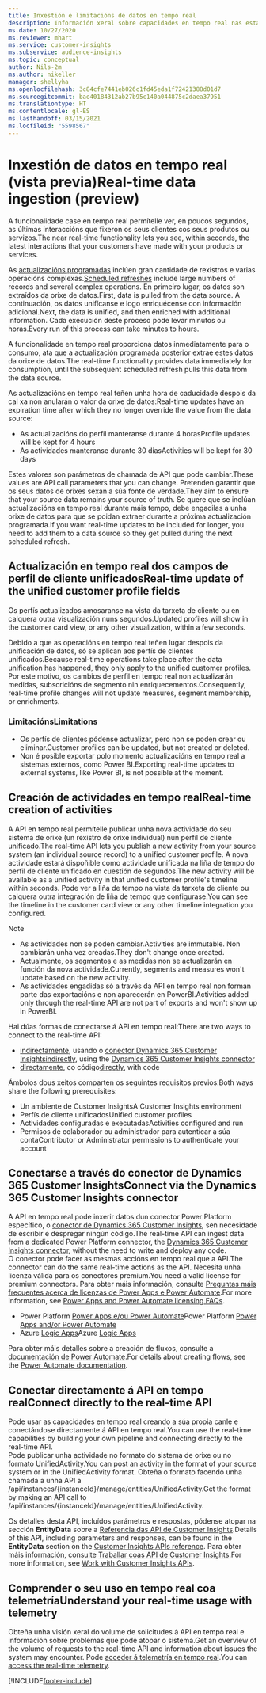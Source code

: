 ```yaml
---
title: Inxestión e limitacións de datos en tempo real
description: Información xeral sobre capacidades en tempo real nas estatísticas do público.
ms.date: 10/27/2020
ms.reviewer: mhart
ms.service: customer-insights
ms.subservice: audience-insights
ms.topic: conceptual
author: Nils-2m
ms.author: nikeller
manager: shellyha
ms.openlocfilehash: 3c84cfe7441eb026c1fd45eda1f72421388d01d7
ms.sourcegitcommit: bae40184312ab27b95c140a044875c2daea37951
ms.translationtype: HT
ms.contentlocale: gl-ES
ms.lasthandoff: 03/15/2021
ms.locfileid: "5598567"
---
```

# <a name="real-time-data-ingestion-preview"></a><span data-ttu-id="8baf0-103">Inxestión de datos en tempo real (vista previa)</span><span class="sxs-lookup"><span data-stu-id="8baf0-103">Real-time data ingestion (preview)</span></span>

<span data-ttu-id="8baf0-104">A funcionalidade case en tempo real permítelle ver, en poucos segundos, as últimas interaccións que fixeron os seus clientes cos seus produtos ou servizos.</span><span class="sxs-lookup"><span data-stu-id="8baf0-104">The near real-time functionality lets you see, within seconds, the latest interactions that your customers have made with your products or services.</span></span>

<span data-ttu-id="8baf0-105">As [actualizacións programadas](system.md#schedule-tab) inclúen gran cantidade de rexistros e varias operacións complexas.</span><span class="sxs-lookup"><span data-stu-id="8baf0-105">[Scheduled refreshes](system.md#schedule-tab) include large numbers of records and several complex operations.</span></span> <span data-ttu-id="8baf0-106">En primeiro lugar, os datos son extraídos da orixe de datos.</span><span class="sxs-lookup"><span data-stu-id="8baf0-106">First, data is pulled from the data source.</span></span> <span data-ttu-id="8baf0-107">A continuación, os datos unifícanse e logo enriquécense con información adicional.</span><span class="sxs-lookup"><span data-stu-id="8baf0-107">Next, the data is unified, and then enriched with additional information.</span></span> <span data-ttu-id="8baf0-108">Cada execución deste proceso pode levar minutos ou horas.</span><span class="sxs-lookup"><span data-stu-id="8baf0-108">Every run of this process can take minutes to hours.</span></span>

<span data-ttu-id="8baf0-109">A funcionalidade en tempo real proporciona datos inmediatamente para o consumo, ata que a actualización programada posterior extrae estes datos da orixe de datos.</span><span class="sxs-lookup"><span data-stu-id="8baf0-109">The real-time functionality provides data immediately for consumption, until the subsequent scheduled refresh pulls this data from the data source.</span></span>

<span data-ttu-id="8baf0-110">As actualizacións en tempo real teñen unha hora de caducidade despois da cal xa non anularán o valor da orixe de datos:</span><span class="sxs-lookup"><span data-stu-id="8baf0-110">Real-time updates have an expiration time after which they no longer override the value from the data source:</span></span>

- <span data-ttu-id="8baf0-111">As actualizacións do perfil manteranse durante 4 horas</span><span class="sxs-lookup"><span data-stu-id="8baf0-111">Profile updates will be kept for 4 hours</span></span>
- <span data-ttu-id="8baf0-112">As actividades manteranse durante 30 días</span><span class="sxs-lookup"><span data-stu-id="8baf0-112">Activities will be kept for 30 days</span></span>

<span data-ttu-id="8baf0-113">Estes valores son parámetros de chamada de API que pode cambiar.</span><span class="sxs-lookup"><span data-stu-id="8baf0-113">These values are API call parameters that you can change.</span></span> <span data-ttu-id="8baf0-114">Pretenden garantir que os seus datos de orixes sexan a súa fonte de verdade.</span><span class="sxs-lookup"><span data-stu-id="8baf0-114">They aim to ensure that your source data remains your source of truth.</span></span> <span data-ttu-id="8baf0-115">Se quere que se inclúan actualizacións en tempo real durante máis tempo, debe engadilas a unha orixe de datos para que se poidan extraer durante a próxima actualización programada.</span><span class="sxs-lookup"><span data-stu-id="8baf0-115">If you want real-time updates to be included for longer, you need to add them to a data source so they get pulled during the next scheduled refresh.</span></span>

## <a name="real-time-update-of-the-unified-customer-profile-fields"></a><span data-ttu-id="8baf0-116">Actualización en tempo real dos campos de perfil de cliente unificados</span><span class="sxs-lookup"><span data-stu-id="8baf0-116">Real-time update of the unified customer profile fields</span></span>

<span data-ttu-id="8baf0-117">Os perfís actualizados amosaranse na vista da tarxeta de cliente ou en calquera outra visualización nuns segundos.</span><span class="sxs-lookup"><span data-stu-id="8baf0-117">Updated profiles will show in the customer card view, or any other visualization, within a few seconds.</span></span>

<span data-ttu-id="8baf0-118">Debido a que as operacións en tempo real teñen lugar despois da unificación de datos, só se aplican aos perfís de clientes unificados.</span><span class="sxs-lookup"><span data-stu-id="8baf0-118">Because real-time operations take place after the data unification has happened, they only apply to the unified customer profiles.</span></span> <span data-ttu-id="8baf0-119">Por este motivo, os cambios de perfil en tempo real non actualizarán medidas, subscricións de segmento nin enriquecementos.</span><span class="sxs-lookup"><span data-stu-id="8baf0-119">Consequently, real-time profile changes will not update measures, segment membership, or enrichments.</span></span>

### <a name="limitations"></a><span data-ttu-id="8baf0-120">Limitacións</span><span class="sxs-lookup"><span data-stu-id="8baf0-120">Limitations</span></span>

- <span data-ttu-id="8baf0-121">Os perfís de clientes pódense actualizar, pero non se poden crear ou eliminar.</span><span class="sxs-lookup"><span data-stu-id="8baf0-121">Customer profiles can be updated, but not created or deleted.</span></span>
- <span data-ttu-id="8baf0-122">Non é posible exportar polo momento actualizacións en tempo real a sistemas externos, como Power BI.</span><span class="sxs-lookup"><span data-stu-id="8baf0-122">Exporting real-time updates to external systems, like Power BI, is not possible at the moment.</span></span>

## <a name="real-time-creation-of-activities"></a><span data-ttu-id="8baf0-123">Creación de actividades en tempo real</span><span class="sxs-lookup"><span data-stu-id="8baf0-123">Real-time creation of activities</span></span>

<span data-ttu-id="8baf0-124">A API en tempo real permítelle publicar unha nova actividade do seu sistema de orixe (un rexistro de orixe individual) nun perfil de cliente unificado.</span><span class="sxs-lookup"><span data-stu-id="8baf0-124">The real-time API lets you publish a new activity from your source system (an individual source record) to a unified customer profile.</span></span> <span data-ttu-id="8baf0-125">A nova actividade estará dispoñible como actividade unificada na liña de tempo do perfil de cliente unificado en cuestión de segundos.</span><span class="sxs-lookup"><span data-stu-id="8baf0-125">The new activity will be available as a unified activity in that unified customer profile's timeline within seconds.</span></span> <span data-ttu-id="8baf0-126">Pode ver a liña de tempo na vista da tarxeta de cliente ou calquera outra integración de liña de tempo que configurase.</span><span class="sxs-lookup"><span data-stu-id="8baf0-126">You can see the timeline in the customer card view or any other timeline integration you configured.</span></span>

> [!NOTE]
>
> - <span data-ttu-id="8baf0-127">As actividades non se poden cambiar.</span><span class="sxs-lookup"><span data-stu-id="8baf0-127">Activities are immutable.</span></span> <span data-ttu-id="8baf0-128">Non cambiarán unha vez creadas.</span><span class="sxs-lookup"><span data-stu-id="8baf0-128">They don't change once created.</span></span>
> - <span data-ttu-id="8baf0-129">Actualmente, os segmentos e as medidas non se actualizarán en función da nova actividade.</span><span class="sxs-lookup"><span data-stu-id="8baf0-129">Currently, segments and measures won't update based on the new activity.</span></span>
> - <span data-ttu-id="8baf0-130">As actividades engadidas só a través da API en tempo real non forman parte das exportacións e non aparecerán en PowerBI.</span><span class="sxs-lookup"><span data-stu-id="8baf0-130">Activities added only through the real-time API are not part of exports and won't show up in PowerBI.</span></span>

<span data-ttu-id="8baf0-131">Hai dúas formas de conectarse á API en tempo real:</span><span class="sxs-lookup"><span data-stu-id="8baf0-131">There are two ways to connect to the real-time API:</span></span>

- <span data-ttu-id="8baf0-132">[indirectamente](#connect-via-the-dynamics-365-customer-insights-connector), usando o [conector Dynamics 365 Customer Insights](/connectors/customerinsights/)</span><span class="sxs-lookup"><span data-stu-id="8baf0-132">[indirectly](#connect-via-the-dynamics-365-customer-insights-connector), using the [Dynamics 365 Customer Insights connector](/connectors/customerinsights/)</span></span>
- <span data-ttu-id="8baf0-133">[directamente](#connect-directly-to-the-real-time-api), co código</span><span class="sxs-lookup"><span data-stu-id="8baf0-133">[directly](#connect-directly-to-the-real-time-api), with code</span></span>

<span data-ttu-id="8baf0-134">Ámbolos dous xeitos comparten os seguintes requisitos previos:</span><span class="sxs-lookup"><span data-stu-id="8baf0-134">Both ways share the following prerequisites:</span></span>

- <span data-ttu-id="8baf0-135">Un ambiente de Customer Insights</span><span class="sxs-lookup"><span data-stu-id="8baf0-135">A Customer Insights environment</span></span>
- <span data-ttu-id="8baf0-136">Perfís de cliente unificados</span><span class="sxs-lookup"><span data-stu-id="8baf0-136">Unified customer profiles</span></span>
- <span data-ttu-id="8baf0-137">Actividades configuradas e executadas</span><span class="sxs-lookup"><span data-stu-id="8baf0-137">Activities configured and run</span></span>
- <span data-ttu-id="8baf0-138">Permisos de colaborador ou administrador para autenticar a súa conta</span><span class="sxs-lookup"><span data-stu-id="8baf0-138">Contributor or Administrator permissions to authenticate your account</span></span>

## <a name="connect-via-the-dynamics-365-customer-insights-connector"></a><span data-ttu-id="8baf0-139">Conectarse a través do conector de Dynamics 365 Customer Insights</span><span class="sxs-lookup"><span data-stu-id="8baf0-139">Connect via the Dynamics 365 Customer Insights connector</span></span>

<span data-ttu-id="8baf0-140">A API en tempo real pode inxerir datos dun conector Power Platform específico, o [conector de Dynamics 365 Customer Insights](/connectors/customerinsights/), sen necesidade de escribir e despregar ningún código.</span><span class="sxs-lookup"><span data-stu-id="8baf0-140">The real-time API can ingest data from a dedicated Power Platform connector, the [Dynamics 365 Customer Insights connector](/connectors/customerinsights/), without the need to write and deploy any code.</span></span>    
<span data-ttu-id="8baf0-141">O conector pode facer as mesmas accións en tempo real que a API.</span><span class="sxs-lookup"><span data-stu-id="8baf0-141">The connector can do the same real-time actions as the API.</span></span> <span data-ttu-id="8baf0-142">Necesita unha licenza válida para os conectores premium.</span><span class="sxs-lookup"><span data-stu-id="8baf0-142">You need a valid license for premium connectors.</span></span> <span data-ttu-id="8baf0-143">Para obter máis información, consulte [Preguntas máis frecuentes acerca de licenzas de Power Apps e Power Automate](/power-platform/admin/powerapps-flow-licensing-faq).</span><span class="sxs-lookup"><span data-stu-id="8baf0-143">For more information, see [Power Apps and Power Automate licensing FAQs](/power-platform/admin/powerapps-flow-licensing-faq).</span></span>

- <span data-ttu-id="8baf0-144">Power Platform [Power Apps e/ou Power Automate](/connectors/)</span><span class="sxs-lookup"><span data-stu-id="8baf0-144">Power Platform [Power Apps and/or Power Automate](/connectors/)</span></span>
- <span data-ttu-id="8baf0-145">Azure [Logic Apps](/azure/connectors/apis-list)</span><span class="sxs-lookup"><span data-stu-id="8baf0-145">Azure [Logic Apps](/azure/connectors/apis-list)</span></span>

<span data-ttu-id="8baf0-146">Para obter máis detalles sobre a creación de fluxos, consulte a [documentación de Power Automate](/power-automate/).</span><span class="sxs-lookup"><span data-stu-id="8baf0-146">For details about creating flows, see the [Power Automate documentation](/power-automate/).</span></span>

## <a name="connect-directly-to-the-real-time-api"></a><span data-ttu-id="8baf0-147">Conectar directamente á API en tempo real</span><span class="sxs-lookup"><span data-stu-id="8baf0-147">Connect directly to the real-time API</span></span>

<span data-ttu-id="8baf0-148">Pode usar as capacidades en tempo real creando a súa propia canle e conectándose directamente á API en tempo real.</span><span class="sxs-lookup"><span data-stu-id="8baf0-148">You can use the real-time capabilities by building your own pipeline and connecting directly to the real-time API.</span></span>    
<span data-ttu-id="8baf0-149">Pode publicar unha actividade no formato do sistema de orixe ou no formato UnifiedActivity.</span><span class="sxs-lookup"><span data-stu-id="8baf0-149">You can post an activity in the format of your source system or in the UnifiedActivity format.</span></span> <span data-ttu-id="8baf0-150">Obteña o formato facendo unha chamada a unha API a /api/instances/{instanceId}/manage/entities/UnifiedActivity.</span><span class="sxs-lookup"><span data-stu-id="8baf0-150">Get the format by making an API call to /api/instances/{instanceId}/manage/entities/UnifiedActivity.</span></span>

<span data-ttu-id="8baf0-151">Os detalles desta API, incluídos parámetros e respostas, pódense atopar na sección **EntityData** sobre a [Referencia das API de Customer Insights](https://developer.ci.ai.dynamics.com/api-details#api=CustomerInsights).</span><span class="sxs-lookup"><span data-stu-id="8baf0-151">Details of this API, including parameters and responses, can be found in the **EntityData** section on the [Customer Insights APIs reference](https://developer.ci.ai.dynamics.com/api-details#api=CustomerInsights).</span></span> <span data-ttu-id="8baf0-152">Para obter máis información, consulte [Traballar coas API de Customer Insights](apis.md).</span><span class="sxs-lookup"><span data-stu-id="8baf0-152">For more information, see [Work with Customer Insights APIs](apis.md).</span></span>

## <a name="understand-your-real-time-usage-with-telemetry"></a><span data-ttu-id="8baf0-153">Comprender o seu uso en tempo real coa telemetría</span><span class="sxs-lookup"><span data-stu-id="8baf0-153">Understand your real-time usage with telemetry</span></span>

<span data-ttu-id="8baf0-154">Obteña unha visión xeral do volume de solicitudes á API en tempo real e información sobre problemas que pode atopar o sistema.</span><span class="sxs-lookup"><span data-stu-id="8baf0-154">Get an overview of the volume of requests to the real-time API and information about issues the system may encounter.</span></span> <span data-ttu-id="8baf0-155">Pode [acceder á telemetría en tempo real](system.md#api-usage-tab).</span><span class="sxs-lookup"><span data-stu-id="8baf0-155">You can [access the real-time telemetry](system.md#api-usage-tab).</span></span> 


[!INCLUDE[footer-include](../includes/footer-banner.md)]